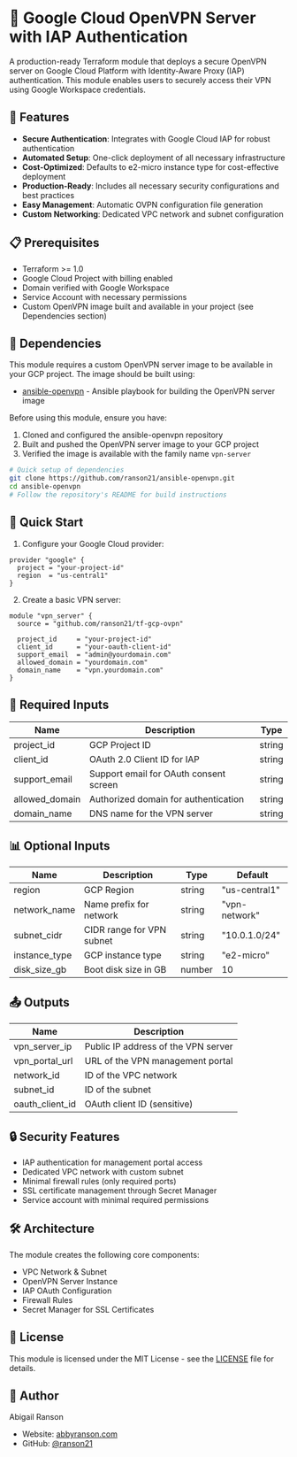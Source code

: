 # 🔐 Google Cloud OpenVPN Server with IAP Authentication

A production-ready Terraform module that deploys a secure OpenVPN server on Google Cloud Platform with Identity-Aware Proxy (IAP) authentication. This module enables users to securely access their VPN using Google Workspace credentials.

## 🌟 Features

- **Secure Authentication**: Integrates with Google Cloud IAP for robust authentication
- **Automated Setup**: One-click deployment of all necessary infrastructure
- **Cost-Optimized**: Defaults to e2-micro instance type for cost-effective deployment
- **Production-Ready**: Includes all necessary security configurations and best practices
- **Easy Management**: Automatic OVPN configuration file generation
- **Custom Networking**: Dedicated VPC network and subnet configuration

## 📋 Prerequisites

- Terraform >= 1.0
- Google Cloud Project with billing enabled
- Domain verified with Google Workspace
- Service Account with necessary permissions
- Custom OpenVPN image built and available in your project (see Dependencies section)

## 🔄 Dependencies

This module requires a custom OpenVPN server image to be available in your GCP project. The image should be built using:
- [ansible-openvpn](https://github.com/ranson21/ansible-openvpn) - Ansible playbook for building the OpenVPN server image

Before using this module, ensure you have:
1. Cloned and configured the ansible-openvpn repository
2. Built and pushed the OpenVPN server image to your GCP project
3. Verified the image is available with the family name `vpn-server`

```bash
# Quick setup of dependencies
git clone https://github.com/ranson21/ansible-openvpn.git
cd ansible-openvpn
# Follow the repository's README for build instructions
```

## 🚀 Quick Start

1. Configure your Google Cloud provider:

```hcl
provider "google" {
  project = "your-project-id"
  region  = "us-central1"
}
```

2. Create a basic VPN server:

```hcl
module "vpn_server" {
  source = "github.com/ranson21/tf-gcp-ovpn"

  project_id     = "your-project-id"
  client_id      = "your-oauth-client-id"
  support_email  = "admin@yourdomain.com"
  allowed_domain = "yourdomain.com"
  domain_name    = "vpn.yourdomain.com"
}
```

## 📝 Required Inputs

| Name           | Description                            | Type   |
| -------------- | -------------------------------------- | ------ |
| project_id     | GCP Project ID                         | string |
| client_id      | OAuth 2.0 Client ID for IAP            | string |
| support_email  | Support email for OAuth consent screen | string |
| allowed_domain | Authorized domain for authentication   | string |
| domain_name    | DNS name for the VPN server            | string |

## 📊 Optional Inputs

| Name          | Description               | Type   | Default       |
| ------------- | ------------------------- | ------ | ------------- |
| region        | GCP Region                | string | "us-central1" |
| network_name  | Name prefix for network   | string | "vpn-network" |
| subnet_cidr   | CIDR range for VPN subnet | string | "10.0.1.0/24" |
| instance_type | GCP instance type         | string | "e2-micro"    |
| disk_size_gb  | Boot disk size in GB      | number | 10            |

## 📤 Outputs

| Name            | Description                         |
| --------------- | ----------------------------------- |
| vpn_server_ip   | Public IP address of the VPN server |
| vpn_portal_url  | URL of the VPN management portal    |
| network_id      | ID of the VPC network               |
| subnet_id       | ID of the subnet                    |
| oauth_client_id | OAuth client ID (sensitive)         |

## 🔒 Security Features

- IAP authentication for management portal access
- Dedicated VPC network with custom subnet
- Minimal firewall rules (only required ports)
- SSL certificate management through Secret Manager
- Service account with minimal required permissions

## 🛠️ Architecture

The module creates the following core components:
- VPC Network & Subnet
- OpenVPN Server Instance
- IAP OAuth Configuration
- Firewall Rules
- Secret Manager for SSL Certificates

## 📜 License

This module is licensed under the MIT License - see the [LICENSE](LICENSE) file for details.

## 👤 Author

Abigail Ranson
- Website: [abbyranson.com](https://abbyranson.com)
- GitHub: [@ranson21](https://github.com/ranson21)